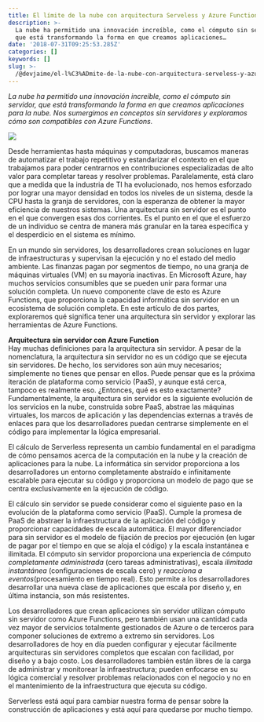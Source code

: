 ```yaml
---
title: El límite de la nube con arquitectura Serveless y Azure Function
description: >-
  La nube ha permitido una innovación increíble, como el cómputo sin servidor,
  que está transformando la forma en que creamos aplicaciones…
date: '2018-07-31T09:25:53.285Z'
categories: []
keywords: []
slug: >-
  /@devjaime/el-l%C3%ADmite-de-la-nube-con-arquitectura-serveless-y-azure-function-8512fe987ad3
---
```


_La nube ha permitido una innovación increíble, como el cómputo sin servidor, que está transformando la forma en que creamos aplicaciones para la nube. Nos sumergimos en conceptos sin servidores y exploramos cómo son compatibles con Azure Functions._

![](/Users/devjaime/Documents/blog/posts/md_1651648785637/img/1__qSTknCdotP8FqgbUrOVEdA.jpeg)

Desde herramientas hasta máquinas y computadoras, buscamos maneras de automatizar el trabajo repetitivo y estandarizar el contexto en el que trabajamos para poder centrarnos en contribuciones especializadas de alto valor para completar tareas y resolver problemas. Paralelamente, está claro que a medida que la industria de TI ha evolucionado, nos hemos esforzado por lograr una mayor densidad en todos los niveles de un sistema, desde la CPU hasta la granja de servidores, con la esperanza de obtener la mayor eficiencia de nuestros sistemas. Una arquitectura sin servidor es el punto en el que convergen esas dos corrientes. Es el punto en el que el esfuerzo de un individuo se centra de manera más granular en la tarea específica y el desperdicio en el sistema es mínimo.

En un mundo sin servidores, los desarrolladores crean soluciones en lugar de infraestructuras y supervisan la ejecución y no el estado del medio ambiente. Las finanzas pagan por segmentos de tiempo, no una granja de máquinas virtuales (VM) en su mayoría inactivas. En Microsoft Azure, hay muchos servicios consumibles que se pueden unir para formar una solución completa. Un nuevo componente clave de esto es Azure Functions, que proporciona la capacidad informática sin servidor en un ecosistema de solución completa. En este artículo de dos partes, exploraremos qué significa tener una arquitectura sin servidor y explorar las herramientas de Azure Functions.

**Arquitectura sin servidor con Azure Function**  
Hay muchas definiciones para la arquitectura sin servidor. A pesar de la nomenclatura, la arquitectura sin servidor no es un código que se ejecuta sin servidores. De hecho, los servidores son aún muy necesarios; simplemente no tienes que pensar en ellos. Puede pensar que es la próxima iteración de plataforma como servicio (PaaS), y aunque está cerca, tampoco es realmente eso. ¿Entonces, qué es esto exactamente? Fundamentalmente, la arquitectura sin servidor es la siguiente evolución de los servicios en la nube, construida sobre PaaS, abstrae las máquinas virtuales, los marcos de aplicación y las dependencias externas a través de enlaces para que los desarrolladores puedan centrarse simplemente en el código para implementar la lógica empresarial.

El cálculo de Serverless representa un cambio fundamental en el paradigma de cómo pensamos acerca de la computación en la nube y la creación de aplicaciones para la nube. La informática sin servidor proporciona a los desarrolladores un entorno completamente abstraído e infinitamente escalable para ejecutar su código y proporciona un modelo de pago que se centra exclusivamente en la ejecución de código.

El cálculo sin servidor se puede considerar como el siguiente paso en la evolución de la plataforma como servicio (PaaS). Cumple la promesa de PaaS de abstraer la infraestructura de la aplicación del código y proporcionar capacidades de escala automática. El mayor diferenciador para sin servidor es el modelo de fijación de precios por ejecución (en lugar de pagar por el tiempo en que se aloja el código) y la escala instantánea e ilimitada. El cómputo sin servidor proporciona una experiencia de cómputo _completamente administrada_ (cero tareas administrativas), escala _ilimitada instantánea_ (configuraciones de escala cero) y _reacciona a eventos_(procesamiento en tiempo real). Esto permite a los desarrolladores desarrollar una nueva clase de aplicaciones que escala por diseño y, en última instancia, son más resistentes.

Los desarrolladores que crean aplicaciones sin servidor utilizan cómputo sin servidor como Azure Functions, pero también usan una cantidad cada vez mayor de servicios totalmente gestionados de Azure o de terceros para componer soluciones de extremo a extremo sin servidores. Los desarrolladores de hoy en día pueden configurar y ejecutar fácilmente arquitecturas sin servidores completos que escalan con facilidad, por diseño y a bajo costo. Los desarrolladores también están libres de la carga de administrar y monitorear la infraestructura; pueden enfocarse en su lógica comercial y resolver problemas relacionados con el negocio y no en el mantenimiento de la infraestructura que ejecuta su código.

Serverless está aquí para cambiar nuestra forma de pensar sobre la construcción de aplicaciones y está aquí para quedarse por mucho tiempo.